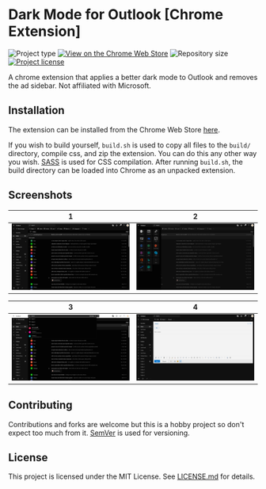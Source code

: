 # Dark Mode for Outlook [Chrome Extension]
![](https://img.shields.io/badge/type-Chrome%20Extension-yellow.svg "Project type")
[![](https://img.shields.io/chrome-web-store/v/kjfbefcenipnnpbcbbklcidpjiamlcpl.svg "View on the Chrome Web Store")](https://chrome.google.com/webstore/detail/outlook-dark-mode/kjfbefcenipnnpbcbbklcidpjiamlcpl)
![](https://img.shields.io/github/repo-size/jerboa88/outlook-dark-mode.svg "Repository size")
[![](https://img.shields.io/github/license/jerboa88/outlook-dark-mode.svg "Project license")](LICENSE.md)


A chrome extension that applies a better dark mode to Outlook and removes the ad sidebar. Not affiliated with Microsoft.


## Installation
The extension can be installed from the Chrome Web Store [here](https://chrome.google.com/webstore/detail/outlook-dark-mode/kjfbefcenipnnpbcbbklcidpjiamlcpl).

If you wish to build yourself, `build.sh` is used to copy all files to the `build/` directory, compile css, and zip the extension. You can do this any other way you wish. [SASS](https://sass-lang.com/) is used for CSS compilation. After running `build.sh`, the build directory can be loaded into Chrome as an unpacked extension.


## Screenshots
1 | 2
:-:|:-:
![Screenshot 1](screenshots/ss1.png) | ![Screenshot 2](screenshots/ss2.png)

3 | 4
:-:|:-:
![Screenshot 3](screenshots/ss3.png) | ![Screenshot 4](screenshots/ss4.png)


## Contributing
Contributions and forks are welcome but this is a hobby project so don't expect too much from it. [SemVer](http://semver.org/) is used for versioning.


## License
This project is licensed under the MIT License. See [LICENSE.md](LICENSE.md) for details.
